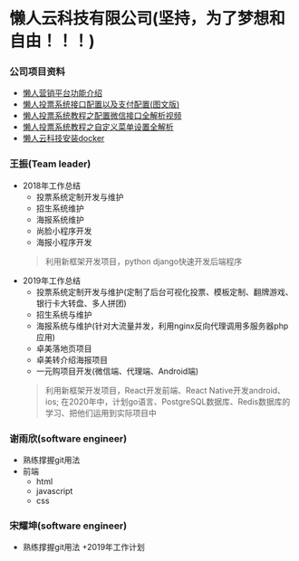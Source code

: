 # **懒人云科技有限公司(坚持，为了梦想和自由！！！)** #


### 公司项目资料
- [懒人营销平台功能介绍](https://github.com/bruce994/ryynet_docker/blob/master/%E6%87%92%E4%BA%BA%E8%90%A5%E9%94%80%E5%B9%B3%E5%8F%B0.md)
- [懒人投票系统接口配置以及支付配置(图文版)](https://pan.baidu.com/s/1o8kQoCM)
- [懒人投票系统教程之配置微信接口全解析视频](https://pan.baidu.com/s/1i52ZVmP)
- [懒人投票系统教程之自定义菜单设置全解析](http://toupiao.lanrenmb.com/jiaocheng-caidan.html)
- [懒人云科技安装docker](http://vote.lanrenmb.com/Tool/learn.html)


### 王振(Team leader)
+ 2018年工作总结
    + 投票系统定制开发与维护
    + 招生系统维护
    + 海报系统维护
    + 尚脸小程序开发
    + 海报小程序开发
    > 利用新框架开发项目，python django快速开发后端程序
+ 2019年工作总结
    + 投票系统定制开发与维护(定制了后台可视化投票、模板定制、翻牌游戏、银行卡大转盘、多人拼团)
    + 招生系统与维护
    + 海报系统与维护(针对大流量并发，利用nginx反向代理调用多服务器php应用)
    + 卓美落地页项目
    + 卓美转介绍海报项目
    + 一元购项目开发(微信端、代理端、Android端)
    > 利用新框架开发项目，React开发前端、React Native开发android、ios;
    > 在2020年中，计划go语言、PostgreSQL数据库、Redis数据库的学习、把他们运用到实际项目中


### 谢雨欣(software engineer)
+ 熟练撑握git用法
+ 前端 
    + html
    + javascript
    + css


### 宋耀坤(software engineer)
+ 熟练撑握git用法
+2019年工作计划


